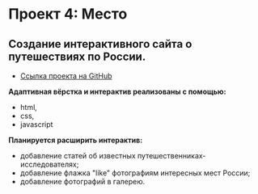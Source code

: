 ﻿# Проект 4: Место

## Cоздание интерактивного сайта о путешествиях по России.

* [Ссылка проекта на GitHub](https://snorovka.github.io/mesto/)

**Адаптивная вёрстка и интерактив реализованы с помощью:**

 * html,
 * css,
 * javascript

**Планируется расширить интерактив:**

 * добавление статей об известных путешественниках-исследователях;
 * добавление флажка "like" фотографиям интересных мест России;
 * добавление фотографий в галерею.
